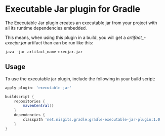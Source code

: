 # Executable Jar plugin for Gradle

The Executable Jar plugin creates an executable jar from your project with all its runtime dependencies embedded.

This means, when using this plugin in a build, you will get a *artifact_-execjar.jar* artifact than can be run like this:

```
java -jar artifact_name-execjar.jar
```

## Usage
To use the executable jar plugin, include the following in your build script:

```groovy
apply plugin: 'executable-jar'

buildscript {
    repositories {
        mavenCentral()
    }
    dependencies {
        classpath 'net.nisgits.gradle:gradle-executable-jar-plugin:1.0'
    }
}
```